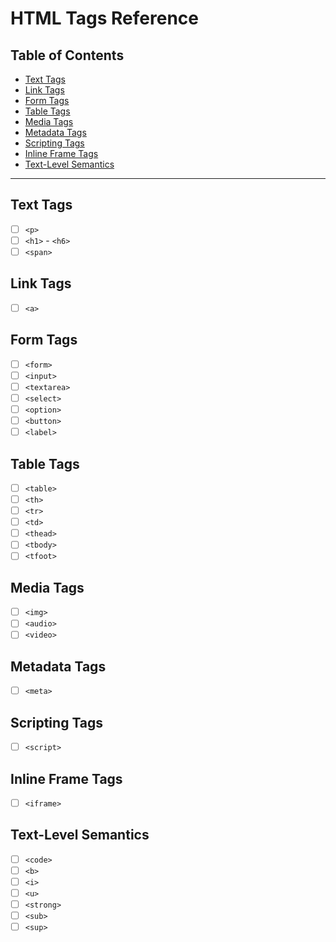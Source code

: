 # HTML Tags Reference

## Table of Contents
- [Text Tags](#text-tags)
- [Link Tags](#link-tags)
- [Form Tags](#form-tags)
- [Table Tags](#table-tags)
- [Media Tags](#media-tags)
- [Metadata Tags](#metadata-tags)
- [Scripting Tags](#scripting-tags)
- [Inline Frame Tags](#inline-frame-tags)
- [Text-Level Semantics](#text-level-semantics)
<!-- - [Semantic HTML5 Tags](#semantic-html5-tags) -->
<!-- - [Interactive Tags](#interactive-tags) -->
<!-- - [Deprecated Tags](#deprecated-tags) -->
<!-- - [Interactive Tags (Forms 2.0)](#interactive-tags-forms-20) -->

---

## Text Tags
- [ ] `<p>`
- [ ] `<h1>` - `<h6>`
- [ ] `<span>`

## Link Tags
- [ ] `<a>`

## Form Tags
- [ ] `<form>`
- [ ] `<input>`
- [ ] `<textarea>`
- [ ] `<select>`
- [ ] `<option>`
- [ ] `<button>`
- [ ] `<label>`
<!-- - [ ] `<fieldset>`
- [ ] `<legend>` -->

## Table Tags
- [ ] `<table>`
- [ ] `<th>`
- [ ] `<tr>`
- [ ] `<td>`
- [ ] `<thead>`
- [ ] `<tbody>`
- [ ] `<tfoot>`
<!-- - [ ] `<caption>`
- [ ] `<col>`
- [ ] `<colgroup>` -->

## Media Tags
- [ ] `<img>`
- [ ] `<audio>`
- [ ] `<video>`

## Metadata Tags
- [ ] `<meta>`

## Scripting Tags
- [ ] `<script>`

<!-- ## Semantic HTML5 Tags
- [ ] `<article>`
- [ ] `<aside>`
- [ ] `<details>`
- [ ] `<figcaption>`
- [ ] `<figure>`
- [ ] `<footer>`
- [ ] `<header>`
- [ ] `<hgroup>`
- [ ] `<main>`
- [ ] `<mark>`
- [ ] `<nav>`
- [ ] `<section>`
- [ ] `<summary>`
- [ ] `<time>` -->

<!-- ## Interactive Tags
- [ ] `<details>`
- [ ] `<dialog>`
- [ ] `<menu>`
- [ ] `<menuitem>`
- [ ] `<summary>` -->

## Inline Frame Tags
- [ ] `<iframe>`

<!-- ## Deprecated Tags
- [ ] `<frame>`
- [ ] `<frameset>`
- [ ] `<noframes>` -->

<!-- ## Interactive Tags (Forms 2.0)
- [ ] `<keygen>`
- [ ] `<output>`
- [ ] `<progress>`
- [ ] `<meter>` -->

## Text-Level Semantics
<!-- - [ ] `<abbr>`
- [ ] `<address>`
- [ ] `<bdo>`
- [ ] `<blockquote>`
- [ ] `<cite>` -->
- [ ] `<code>`
- [ ] `<b>`
- [ ] `<i>`
- [ ] `<u>`
- [ ] `<strong>`
- [ ] `<sub>`
- [ ] `<sup>`
<!-- - [ ] `<data>`
- [ ] `<dfn>`
- [ ] `<em>`
- [ ] `<kbd>`
- [ ] `<mark>`
- [ ] `<q>`
- [ ] `<rp>`
- [ ] `<rt>`
- [ ] `<rtc>`
- [ ] `<ruby>`
- [ ] `<s>`
- [ ] `<samp>`
- [ ] `<small>`
- [ ] `<template>`
- [ ] `<time>`
- [ ] `<var>`
- [ ] `<wbr>` -->
